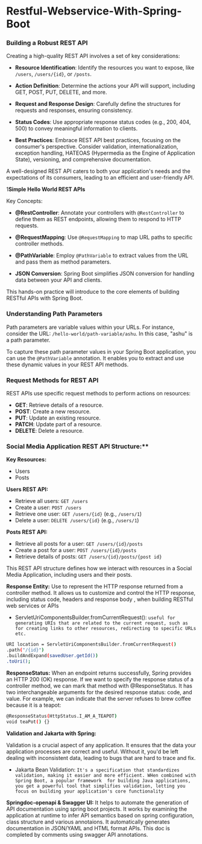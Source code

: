 # Restful-Webservice-With-Spring-Boot

### Building a Robust REST API

Creating a high-quality REST API involves a set of key considerations:

- **Resource Identification**: Identify the resources you want to expose, like `/users`, `/users/{id}`, or `/posts`.

- **Action Definition**: Determine the actions your API will support, including GET, POST, PUT, DELETE, and more.

- **Request and Response Design**: Carefully define the structures for requests and responses, ensuring consistency.

- **Status Codes**: Use appropriate response status codes (e.g., 200, 404, 500) to convey meaningful information to clients.

- **Best Practices**: Embrace REST API best practices, focusing on the consumer's perspective. Consider validation, internationalization, exception handling, HATEOAS (Hypermedia as the Engine of Application State), versioning, and comprehensive documentation.

A well-designed REST API caters to both your application's needs and the expectations of its consumers, leading to an efficient and user-friendly API.

1**Simple Hello World REST APIs**

Key Concepts:

- **@RestController**: Annotate your controllers with `@RestController` to define them as REST endpoints, allowing them to respond to HTTP requests.

- **@RequestMapping**: Use `@RequestMapping` to map URL paths to specific controller methods.

- **@PathVariable**: Employ `@PathVariable` to extract values from the URL and pass them as method parameters.

- **JSON Conversion**: Spring Boot simplifies JSON conversion for handling data between your API and clients.

This hands-on practice will introduce to the core elements of building RESTful APIs with Spring Boot.

### Understanding Path Parameters

Path parameters are variable values within your URLs. For instance, consider the URL: `/hello-world/path-variable/ashu`. In this case, "ashu" is a path parameter.

To capture these path parameter values in your Spring Boot application, you can use the `@PathVariable` annotation. It enables you to extract and use these dynamic values in your REST API methods.

### Request Methods for REST API

REST APIs use specific request methods to perform actions on resources:

- **GET**: Retrieve details of a resource.
- **POST**: Create a new resource.
- **PUT**: Update an existing resource.
- **PATCH**: Update part of a resource.
- **DELETE**: Delete a resource.

### Social Media Application REST API Structure:**

**Key Resources:**
- Users
- Posts

**Users REST API:**

- Retrieve all users: `GET /users`
- Create a user: `POST /users`
- Retrieve one user: `GET /users/{id}` (e.g., `/users/1`)
- Delete a user: `DELETE /users/{id}` (e.g., `/users/1`)

**Posts REST API:**

- Retrieve all posts for a user: `GET /users/{id}/posts`
- Create a post for a user: `POST /users/{id}/posts`
- Retrieve details of posts: `GET /users/{id}/posts/{post id}`

This REST API structure defines how we interact with resources in a Social Media Application, including users and their posts.

**Response Entity:** Use to represent the HTTP response returned from a controller method. It allows us to customize and control the HTTP response, including status code, headers and response body , when building RESTful web services or APIs
- ServletUriComponentsBuilder.fromCurrentRequest(): `useful for generating URIs that are related to the current request, such as for creating links to other resources, redirecting to specific URLs etc.`

```sh
URI location = ServletUriComponentsBuilder.fromCurrentRequest()
.path("/{id}")
.buildAndExpand(savedUser.getId())
.toUri();
```
**ResponseStatus:** When an endpoint returns successfully, Spring provides an HTTP 200 (OK) response. If we want to specify the response status of a controller method, we can mark that method with @ResponseStatus. It has two interchangeable arguments for the desired response status: code, and value.
  For example, we can indicate that the server refuses to brew coffee because it is a teapot:

```sh
@ResponseStatus(HttpStatus.I_AM_A_TEAPOT)
void teaPot() {}
```

**Validation and Jakarta with Spring:**

Validation is a crucial aspect of any application. It ensures that the data your application processes are correct and useful. Without it, you'd be left dealing with 
inconsistent data, leading to bugs that are hard to trace and fix.

- Jakarta Bean Validation: `It's a specification that standardizes validation, making it easier and more efficient. WHen combined with Spring Boot, a popular framework 
for building Java applications, you get a powerful tool that simplifies validation, letting you focus on building your application's core functionality`

**Springdoc-openapi & Swagger UI:**
It helps to automate the generation of API documentation using spring boot projects. It works by examining the application at runtime to infer API semantics based on
spring configuration, class structure and various annotaions.
It automatically generates documentation in JSON/YAML and HTML format APIs. This doc is completed by comments using swagger API annotations.